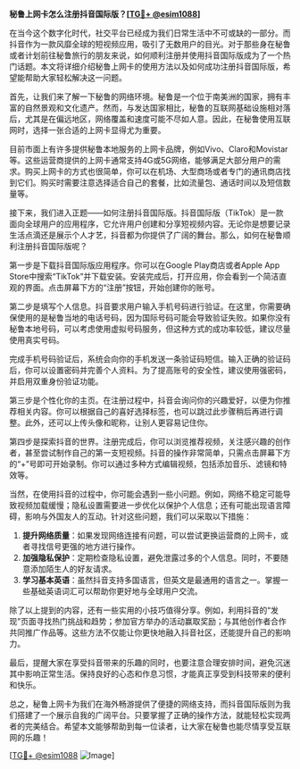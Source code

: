 **秘鲁上网卡怎么注册抖音国际版？[[TG💪+ @esim1088](https://t.me/s/esim1088)]**

在当今这个数字化时代，社交平台已经成为我们日常生活中不可或缺的一部分。而抖音作为一款风靡全球的短视频应用，吸引了无数用户的目光。对于那些身在秘鲁或者计划前往秘鲁旅行的朋友来说，如何顺利注册并使用抖音国际版成为了一个热门话题。本文将详细介绍秘鲁上网卡的使用方法以及如何成功注册抖音国际版，希望能帮助大家轻松解决这一问题。

首先，让我们来了解一下秘鲁的网络环境。秘鲁是一个位于南美洲的国家，拥有丰富的自然景观和文化遗产。然而，与发达国家相比，秘鲁的互联网基础设施相对落后，尤其是在偏远地区，网络覆盖和速度可能不尽如人意。因此，在秘鲁使用互联网时，选择一张合适的上网卡显得尤为重要。

目前市面上有许多提供秘鲁本地服务的上网卡品牌，例如Vivo、Claro和Movistar等。这些运营商提供的上网卡通常支持4G或5G网络，能够满足大部分用户的需求。购买上网卡的方式也很简单，你可以在机场、大型商场或者专门的通讯商店找到它们。购买时需要注意选择适合自己的套餐，比如流量包、通话时间以及短信数量等。

接下来，我们进入正题——如何注册抖音国际版。抖音国际版（TikTok）是一款面向全球用户的应用程序，它允许用户创建和分享短视频内容。无论你是想要记录生活点滴还是展示个人才艺，抖音都为你提供了广阔的舞台。那么，如何在秘鲁顺利注册抖音国际版呢？

第一步是下载抖音国际版应用程序。你可以在Google Play商店或者Apple App Store中搜索“TikTok”并下载安装。安装完成后，打开应用，你会看到一个简洁直观的界面。点击屏幕下方的“注册”按钮，开始创建你的账号。

第二步是填写个人信息。抖音要求用户输入手机号码进行验证。在这里，你需要确保使用的是秘鲁当地的电话号码，因为国际号码可能会导致验证失败。如果你没有秘鲁本地号码，可以考虑使用虚拟号码服务，但这种方式的成功率较低，建议尽量使用真实号码。

完成手机号码验证后，系统会向你的手机发送一条验证码短信。输入正确的验证码后，你可以设置密码并完善个人资料。为了提高账号的安全性，建议使用强密码，并启用双重身份验证功能。

第三步是个性化你的主页。在注册过程中，抖音会询问你的兴趣爱好，以便为你推荐相关内容。你可以根据自己的喜好选择标签，也可以跳过此步骤稍后再进行调整。此外，还可以上传头像和昵称，让别人更容易记住你。

第四步是探索抖音的世界。注册完成后，你可以浏览推荐视频，关注感兴趣的创作者，甚至尝试制作自己的第一支短视频。抖音的操作非常简单，只需点击屏幕下方的“+”号即可开始录制。你可以通过多种方式编辑视频，包括添加音乐、滤镜和特效等。

当然，在使用抖音的过程中，你可能会遇到一些小问题。例如，网络不稳定可能导致视频加载缓慢；隐私设置需要进一步优化以保护个人信息；还有可能出现语言障碍，影响与外国友人的互动。针对这些问题，我们可以采取以下措施：

1. **提升网络质量**：如果发现网络连接有问题，可以尝试更换运营商的上网卡，或者寻找信号更强的地方进行操作。
2. **加强隐私保护**：定期检查隐私设置，避免泄露过多的个人信息。同时，不要随意添加陌生人的好友请求。
3. **学习基本英语**：虽然抖音支持多国语言，但英文是最通用的语言之一。掌握一些基础英语词汇可以帮助你更好地与全球用户交流。

除了以上提到的内容，还有一些实用的小技巧值得分享。例如，利用抖音的“发现”页面寻找热门挑战和趋势；参加官方举办的活动赢取奖励；与其他创作者合作共同推广作品等。这些方法不仅能让你更快地融入抖音社区，还能提升自己的影响力。

最后，提醒大家在享受抖音带来的乐趣的同时，也要注意合理安排时间，避免沉迷其中影响正常生活。保持良好的心态和作息习惯，才能真正享受到科技带来的便利和快乐。

总之，秘鲁上网卡为我们在海外畅游提供了便捷的网络支持，而抖音国际版则为我们搭建了一个展示自我的广阔平台。只要掌握了正确的操作方法，就能轻松实现两者的完美结合。希望本文能够帮助到每一位读者，让大家在秘鲁也能尽情享受互联网的乐趣！

[[TG💪+ @esim1088](https://t.me/s/esim1088) ![Image](https://i.postimg.cc/4NQfJmqS/Snipaste-2025-05-13-00-14-12.png)]